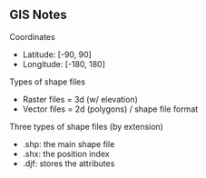 
## GIS Notes

Coordinates
* Latitude: [-90, 90]
* Longitude: [-180, 180]

Types of shape files
* Raster files = 3d (w/ elevation)
* Vector files = 2d (polygons) / shape file format

Three types of shape files (by extension)
* .shp: the main shape file
* .shx: the position index
* .djf: stores the attributes

